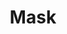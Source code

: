 ---
title: Mask
tags: ["mask", "costume", "disguise", "protection", "medical", "safety", "fashion"]
icon: mask
svg: '<svg xmlns="http://www.w3.org/2000/svg" width="24" height="24" fill="none" viewBox="0 0 24 24" stroke-width="1.5" stroke-linecap="round" stroke-linejoin="round" stroke="currentColor"><path d="m5.7 8.77 5.175-1.517a4 4 0 0 1 2.25 0L18.3 8.769m-12.6 0V7.35a1.35 1.35 0 0 0-2.7 0v2.188a2 2 0 0 0 2 2h.7m0-2.769v2.77m12.6-2.77v2.77m0-2.77V7.35a1.35 1.35 0 1 1 2.7 0v2.188a2 2 0 0 1-2 2h-.7m0 0v.162a6.3 6.3 0 1 1-12.6 0v-.161"/></svg>'
---